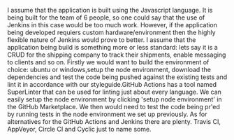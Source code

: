 I assume that the application is built using the Javascript language. It is being built for the team of 6 people, so one could say that the use of Jenkins in this case would be too much work. However, if the application being developed requiers custom hardware/environment then the highly flexible nature of Jenkins would prove to better. I assume that the application being build is something more or less standard: lets say it is a CRUD for the shipping company to track their shipments, enable messaging to clients and so on. 
Firstly we would want to build the environment of choice: ubuntu or windows,setup the node environment, download the dependencies and test the code being pushed against the existing tests and lint it in accordance with our styleguide.GitHub Actions has a tool named SuperLinter that can be used for linting just about every language. We can easily setup the node environment by clicking 'setup node environment' in the GitHub Marketplace. We then would need to test the code being pr'ed by running tests in the node environment we set up previously.
 As for alternatives for the GitHub Actions and Jenkins there are plenty. Travis CI, AppVeyor, Circle CI and Cyclic just to name some.